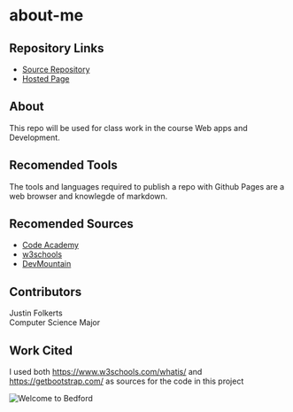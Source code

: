 # about-me
## Repository Links  
- [Source Repository](https://github.com/jfolkerts/about-me)
- [Hosted Page](https://jfolkerts.github.io/about-me/)
## About  
This repo will be used for class work in the course Web apps and Development. 
## Recomended Tools
The tools and languages required to publish a repo with Github Pages are a web browser and knowlegde of markdown.
## Recomended Sources
- [Code Academy](https://www.codecademy.com/learn/paths/web-development)
- [w3schools](https://www.w3schools.com/whatis/)
- [DevMountain](https://devmountain.com/guides/learn-web-development)
## Contributors
Justin Folkerts  
Computer Science Major 

## Work Cited
I used both https://www.w3schools.com/whatis/ and https://getbootstrap.com/ as sources for the code in this project 

![Welcome to Bedford](https://live.staticflickr.com/746/22470282347_e178bcd8f1_b.jpg) 
